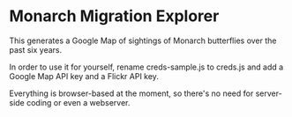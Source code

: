 # Monarch Migration Explorer

This generates a Google Map of sightings of Monarch butterflies over the past
six years.

In order to use it for yourself, rename creds-sample.js to creds.js and add a
Google Map API key and a Flickr API key.

Everything is browser-based at the moment, so there's no need for server-side
coding or even a webserver.